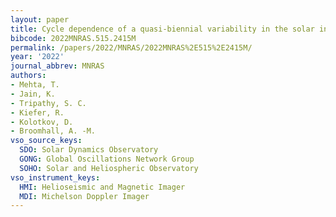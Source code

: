```yaml
---
layout: paper
title: Cycle dependence of a quasi-biennial variability in the solar interior
bibcode: 2022MNRAS.515.2415M
permalink: /papers/2022/MNRAS/2022MNRAS%2E515%2E2415M/
year: '2022'
journal_abbrev: MNRAS
authors:
- Mehta, T.
- Jain, K.
- Tripathy, S. C.
- Kiefer, R.
- Kolotkov, D.
- Broomhall, A. -M.
vso_source_keys:
  SDO: Solar Dynamics Observatory
  GONG: Global Oscillations Network Group
  SOHO: Solar and Heliospheric Observatory
vso_instrument_keys:
  HMI: Helioseismic and Magnetic Imager
  MDI: Michelson Doppler Imager
---
```

